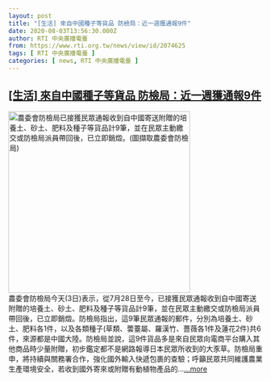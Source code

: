```yaml
---
layout: post
title: "[生活] 來自中國種子等貨品 防檢局：近一週獲通報9件"
date: 2020-08-03T13:56:30.000Z
author: RTI 中央廣播電臺
from: https://www.rti.org.tw/news/view/id/2074625
tags: [ RTI 中央廣播電臺 ]
categories: [ news, RTI 中央廣播電臺 ]
---
```

<!--1596462990000-->
[[生活] 來自中國種子等貨品 防檢局：近一週獲通報9件](https://www.rti.org.tw/news/view/id/2074625)
------

<div>
<img src="https://static.rti.org.tw/assets/thumbnails/2020/08/03/ce089ce1a17b1834f7855d136bd0297b.jpg" width="360" alt="農委會防檢局已接獲民眾通報收到自中國寄送附贈的培養土、砂土、肥料及種子等貨品計9筆，並在民眾主動繳交或防檢局派員帶回後，已立即銷燬。(圖擷取農委會防檢局)" title="農委會防檢局已接獲民眾通報收到自中國寄送附贈的培養土、砂土、肥料及種子等貨品計9筆，並在民眾主動繳交或防檢局派員帶回後，已立即銷燬。(圖擷取農委會防檢局)"><br>農委會防檢局今天(3日)表示，從7月28日至今，已接獲民眾通報收到自中國寄送附贈的培養土、砂土、肥料及種子等貨品計9筆，並在民眾主動繳交或防檢局派員帶回後，已立即銷燬。防檢局指出，這9筆民眾通報的郵件，分別為培養土、砂土、肥料各1件，以及各類種子(草類、蕓薹屬、羅漢竹、薔薇各1件及蓮花2件)共6件，來源都是中國大陸。防檢局並說，這9件貨品多是來自民眾向電商平台購入其他商品時少量附贈，初步鑑定都不是網路報導日本民眾所收到的大豕草。防檢局重申，將持續與關務署合作，強化國外輸入快遞包裹的查驗；呼籲民眾共同維護農業生產環境安全，若收到國外寄來或附贈有動植物產品的...<a target="_blank" href="https://www.rti.org.tw/news/view/id/2074625">...more</a>
</div>
